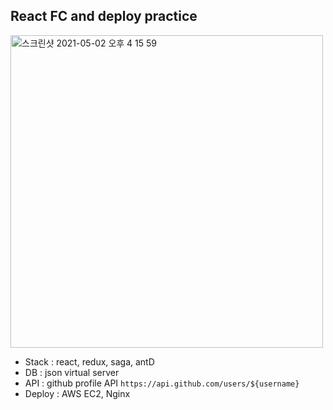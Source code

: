 ## React FC and deploy practice

<img width="500" alt="스크린샷 2021-05-02 오후 4 15 59" src="https://user-images.githubusercontent.com/48672212/116805455-b4e4c100-ab61-11eb-91e2-688bc8ef30c3.png">

- Stack : react, redux, saga, antD
- DB : json virtual server
- API : github profile API `https://api.github.com/users/${username}`
- Deploy : AWS EC2, Nginx
